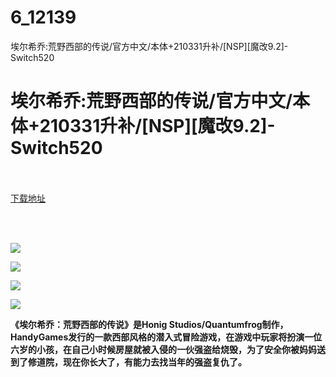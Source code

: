 # 6_12139
埃尔希乔:荒野西部的传说/官方中文/本体+210331升补/[NSP][魔改9.2]-Switch520
# 埃尔希乔:荒野西部的传说/官方中文/本体+210331升补/[NSP][魔改9.2]-Switch520
 <br/></br>
[下载地址](https://www.switch520.cc/article/12139 "下载地址")
<br/></br>

<p>&nbsp;</p>
<p><strong><img src="https://www.switch520.cc/muke_img/upload_art_editor_20210330-1_5442e094fb765c1aa14c0bbd80dfde06.jpg"></strong></p>
<p><strong><img src="https://www.switch520.cc/muke_img/upload_art_editor_20210330-1_0af123ca93c299b70ae101c166c25d06.jpg"></strong></p>
<p><strong><img src="https://www.switch520.cc/muke_img/upload_art_editor_20210330-1_0788f356b5fdf430dc31a4af8186e0dc.jpg"></strong></p>
<p><strong><img src="https://www.switch520.cc/muke_img/upload_art_editor_20210330-1_a54bed8c8dc2a7ebb42073ee0fff5a1d.jpg"></strong></p>
<p><strong> 《埃尔希乔：荒野西部的传说》是Honig Studios/Quantumfrog制作，HandyGames发行的一款西部风格的潜入式冒险游戏，在游戏中玩家将扮演一位六岁的小孩，在自己小时候房屋就被入侵的一伙强盗给烧毁，为了安全你被妈妈送到了修道院，现在你长大了，有能力去找当年的强盗复仇了。</strong></p>
